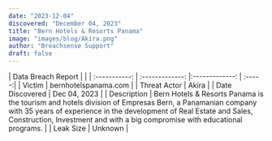 ```yaml
---
date: "2023-12-04"
discovered: "December 04, 2023"
title: "Bern Hotels & Resorts Panama"
image: "images/blog/Akira.png"
author: "Breachsense Support"
draft: false
---
```


| Data Breach Report           |              | 
| :-----------: | :-------------:     |:-------------:    | :-----:|
| Victim      | bernhotelspanama.com      | 
| Threat Actor      | Akira      | 
| Date Discovered      | Dec 04, 2023      | 
| Description      | Bern Hotels & Resorts Panama is the tourism and hotels division of Empresas Bern, a Panamanian company with 35 years of experience in the development of Real Estate and Sales, Construction, Investment and with a big compromise with educational programs.      | 
| Leak Size      | Unknown      | 

